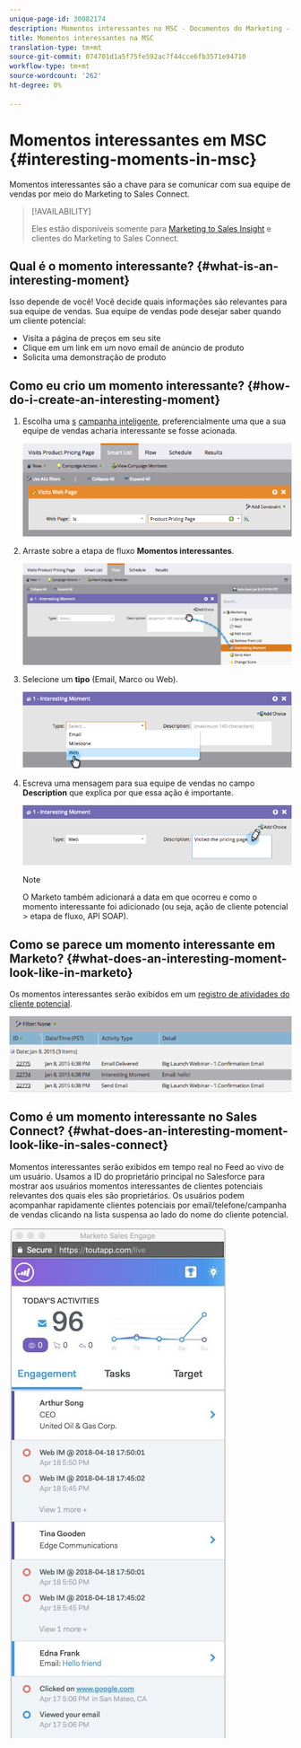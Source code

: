```yaml
---
unique-page-id: 30082174
description: Momentos interessantes no MSC - Documentos do Marketing - Documentação do produto
title: Momentos interessantes na MSC
translation-type: tm+mt
source-git-commit: 074701d1a5f75fe592ac7f44cce6fb3571e94710
workflow-type: tm+mt
source-wordcount: '262'
ht-degree: 0%

---
```



# Momentos interessantes em MSC {#interesting-moments-in-msc}

Momentos interessantes são a chave para se comunicar com sua equipe de vendas por meio do Marketing to Sales Connect.

>[!AVAILABILITY]
>
>
>Eles estão disponíveis somente para [Marketing to Sales Insight](http://docs.marketo.com/x/2Akt) e clientes do Marketing to Sales Connect.

## Qual é o momento interessante?  {#what-is-an-interesting-moment}

Isso depende de você! Você decide quais informações são relevantes para sua equipe de vendas. Sua equipe de vendas pode desejar saber quando um cliente potencial:

* Visita a página de preços em seu site
* Clique em um link em um novo email de anúncio de produto
* Solicita uma demonstração de produto

## Como eu crio um momento interessante? {#how-do-i-create-an-interesting-moment}

1. Escolha uma [s](../../../product-docs/core-marketo-concepts/smart-campaigns/understanding-smart-campaigns.md) [campanha inteligente](http://docs.marketo.com/display/docs/smart+campaigns), preferencialmente uma que a sua equipe de vendas acharia interessante se fosse acionada.

   ![](assets/image2015-1-8-18-3a8-3a54.png)

1. Arraste sobre a etapa de fluxo **Momentos interessantes**.

   ![](assets/image2015-1-8-18-3a15-3a20.png)

1. Selecione um **tipo** (Email, Marco ou Web).

   ![](assets/image2015-1-8-18-3a17-3a16.png)

1. Escreva uma mensagem para sua equipe de vendas no campo **Description** que explica por que essa ação é importante.

   ![](assets/image2015-1-8-18-3a18-3a23.png)

   >[!NOTE]
   >
   >O Marketo também adicionará a data em que ocorreu e como o momento interessante foi adicionado (ou seja, ação de cliente potencial > etapa de fluxo, API SOAP).

## Como se parece um momento interessante em Marketo?  {#what-does-an-interesting-moment-look-like-in-marketo}

Os momentos interessantes serão exibidos em um [registro de atividades do cliente potencial](../../../product-docs/core-marketo-concepts/smart-lists-and-static-lists/managing-people-in-smart-lists/using-the-person-detail-page.md).

![](assets/image2015-1-14-18-3a45-3a58.png)

## Como é um momento interessante no Sales Connect? {#what-does-an-interesting-moment-look-like-in-sales-connect}

Momentos interessantes serão exibidos em tempo real no Feed ao vivo de um usuário. Usamos a ID do proprietário principal no Salesforce para mostrar aos usuários momentos interessantes de clientes potenciais relevantes dos quais eles são proprietários. Os usuários podem acompanhar rapidamente clientes potenciais por email/telefone/campanha de vendas clicando na lista suspensa ao lado do nome do cliente potencial.

![](assets/engagement.jpg)

